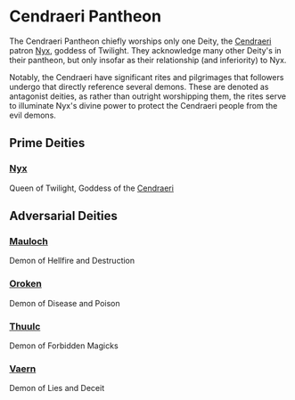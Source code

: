 # Cendraeri Pantheon

The Cendraeri Pantheon chiefly worships only one Deity, the [Cendraeri](../../../Player%20Characters/Ancenstries/Flavor/Elf.md#Ash%20Elf%20(Cendraeri)) patron [Nyx](Notable%20Mithrinian%20Deities/Nyx.md), goddess of Twilight. They acknowledge many other Deity's in their pantheon, but only insofar as their relationship (and inferiority) to Nyx.

Notably, the Cendraeri have significant rites and pilgrimages that followers undergo that directly reference several demons. These are denoted as antagonist deities, as rather than outright worshipping them, the rites serve to illuminate Nyx's divine power to protect the Cendraeri people from the evil demons.

## Prime Deities

### [Nyx](Notable%20Mithrinian%20Deities/Nyx.md)

Queen of Twilight, Goddess of the [Cendraeri](../../../Player%20Characters/Ancenstries/Flavor/Elf.md#Ash%20Elf%20(Cendraeri))

## Adversarial Deities

### [Mauloch](Notable%20Mithrinian%20Deities/Mauloch.md)

Demon of Hellfire and Destruction

### [Oroken](Notable%20Mithrinian%20Deities/Oroken.md)

Demon of Disease and Poison

### [Thuulc](Notable%20Mithrinian%20Deities/Thuulc.md)

Demon of Forbidden Magicks

### [Vaern](Notable%20Mithrinian%20Deities/Vaern.md)

Demon of Lies and Deceit
